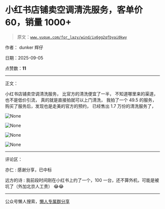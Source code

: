 # 小红书店铺卖空调清洗服务，客单价 60，销量 1000+

> 原文：[`www.yuque.com/for_lazy/wind/ix6gg2qfbyai0kwy`](https://www.yuque.com/for_lazy/wind/ix6gg2qfbyai0kwy)

作者： dunker 辉仔

日期：2025-09-05

点赞数：**11**

* * *

正文：

小红书店铺卖空调清洗服务， 比官方的清洗便宜了一半， 不知道哪里来的渠道， 也不是低价引流， 真的就是直接拍就可以上门清洗， 我拍了一个 49.5 的服务，
购买了服务后，发现也是走美的官方的预约， 已经售出 1.7 万份的清洗服务了，

![](img/c51b16e1693b478525b2d8a31a4eacc4.png "None")

![](img/f3e5f40f0996b65e0e2a6bbe594d877e.png "None")

![](img/7ff9e160eabbca611163d3d33ba1a9a5.png "None")

![](img/67968e4da6c24897070e58a711fc2203.png "None")

* * *

评论区：

亦仁 : 感谢分享，已中标

远方的诗 : 我前段时间刚在小红书上约了一个，100 一台，还不算外机，可能是被坑了（外加北京人工贵） 😂😂

* * *

公众号懒人搜索，[懒人专属群分享](https://lazybook.fun/#/blog/group)